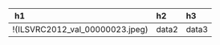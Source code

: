 ﻿﻿ h1    | h2    | h3    :-------|:-------|:------- !(ILSVRC2012_val_00000023.jpeg) | data2 | data3 